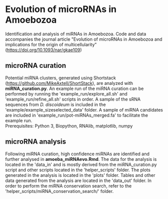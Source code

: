 # Evolution of microRNAs in Amoebozoa
Identification and analysis of miRNAs in Amoebozoa. Code and data accompanies the journal article "Evolution of microRNAs in Amoebozoa and implications for the origin of multicellularity" (https://doi.org/10.1093/nar/gkae109)

## microRNA curation
Potential miRNA clusters, generated using Shortstack (https://github.com/MikeAxtell/ShortStack), are analyzed with **miRNA_curation.py**. An example run of the miRNA curation can be performed by running the 'example_run/explore_all.sh' and 'example_run/refine_all.sh' scripts in order. A sample of the sRNA sequences from *D. discoideum* is included in the 'example/example_sizeselected_data' folder. A sample of miRNA candidates are included in 'example_run/pot-miRNAs_merged.fa' to facilitate the example run. <br />
Prerequisites: Python 3, Biopython, RNAlib, matplotlib, numpy

## microRNA analysis
Following miRNA curation, high confidence miRNAs are identified and further analysed in **amoeba_miRNAevo.Rmd**. The data for the analysis is located in the 'data_in' and is mostly derived from the miRNA_curation.py script and other scripts located in the 'helper_scripts' folder. The plots generated in the analysis is located in the 'plots' folder. Tables and other data generated from the analysis are located in the 'data_out' folder. In order to perform the miRNA conservation search, refer to the 'helper_scripts/miRNA_conservation_search/' folder.
